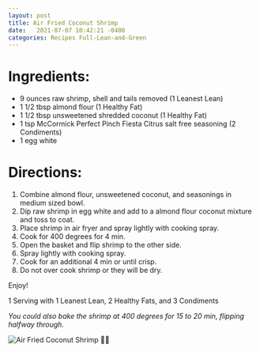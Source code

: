```yaml
---
layout: post
title: Air Fried Coconut Shrimp
date:   2021-07-07 10:42:21 -0400
categories: Recipes Full-Lean-and-Green
---
```

# Ingredients:

- 9 ounces raw shrimp, shell and tails removed (1 Leanest Lean)
- 1 1/2 tbsp almond flour (1 Healthy Fat)
- 1 1/2 tbsp unsweetened shredded coconut (1 Healthy Fat)
- 1 tsp McCormick Perfect Pinch Fiesta Citrus salt free seasoning (2 Condiments)
- 1 egg white

# Directions:

1. Combine almond flour, unsweetened coconut, and seasonings in medium sized bowl.
2. Dip raw shrimp in egg white and add to a almond flour coconut mixture and toss to coat.
3. Place shrimp in air fryer and spray lightly with cooking spray.
4. Cook for 400 degrees for 4 min.
5. Open the basket and flip shrimp to the other side.
6. Spray lightly with cooking spray.
7. Cook for an additional 4 min or until crisp.
8. Do not over cook shrimp or they will be dry.

Enjoy!

1 Serving with 1 Leanest Lean, 2 Healthy Fats, and 3 Condiments

*You could also bake the shrimp at 400 degrees for 15 to 20 min, flipping halfway through.*

![Air Fried Coconut Shrimp 🍤🥥](/images/Air%20Fried%20Coconut%20Shrimp%20🍤🥥.png)